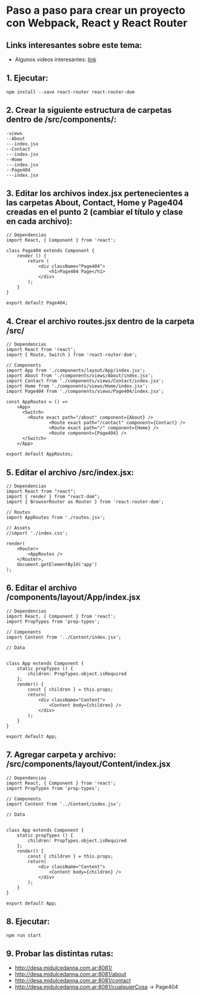# Paso a paso para crear un proyecto con Webpack, React y React Router
## Links interesantes sobre este tema:
- Algunos videos interesantes:
[link](https://www.youtube.com/watch?v=eofpZPRUnP8&t=786s)
## 1. Ejecutar:
````
npm install --save react-router react-router-dom
````
## 2. Crear la siguiente estructura de carpetas dentro de /src/components/:
````
-views
--About
---index.jsx
--Contact
---index.jsx
--Home
---index.jsx
--Page404
---index.jsx
````
## 3. Editar los archivos index.jsx pertenecientes a las carpetas About, Contact, Home y Page404 creadas en el punto 2 (cambiar el título y clase en cada archivo):
````
// Dependencias
import React, { Component } from 'react';

class Page404 extends Component {
	render () {
		return (
			<div className="Page404">
				<h1>Page404 Page</h1>
			</div>
		);
	}
}

export default Page404;
````
## 4. Crear el archivo routes.jsx dentro de la carpeta /src/
````
// Dependencias
import React from 'react';
import { Route, Switch } from 'react-router-dom';

// Components
import App from './components/layout/App/index.jsx';
import About from './components/views/About/index.jsx';
import Contact from './components/views/Contact/index.jsx';
import Home from './components/views/Home/index.jsx';
import Page404 from './components/views/Page404/index.jsx';

const AppRoutes = () =>
	<App>
      <Switch>
      	<Route exact path="/about" component={About} />
				<Route exact path="/contact" component={Contact} />
				<Route exact path="/" component={Home} />
				<Route component={Page404} />
      </Switch>
    </App>

export default AppRoutes;
````
## 5. Editar el archivo /src/index.jsx:
````
// Dependencias
import React from "react";
import { render } from "react-dom";
import { BrowserRouter as Router } from 'react-router-dom';

// Routes
import AppRoutes from './routes.jsx';

// Assets
//import './index.css';

render(
	<Router>
		<AppRoutes />
	</Router>,
	document.getElementById('app')
);
````
## 6. Editar el archivo /components/layout/App/index.jsx
````
// Dependencias
import React, { Component } from 'react';
import PropTypes from 'prop-types';

// Components
import Content from '../Content/index.jsx';

// Data


class App extends Component {
	static propTypes () {
    	children: PropTypes.object.isRequired
    };
	render() {
    	const { children } = this.props;
    	return(
        	<div className="Content">
        		<Content body={children} />
        	</div>
        );
    }
}

export default App;
````
## 7. Agregar carpeta y archivo: /src/components/layout/Content/index.jsx
````
// Dependencias
import React, { Component } from 'react';
import PropTypes from 'prop-types';

// Components
import Content from '../Content/index.jsx';

// Data


class App extends Component {
	static propTypes () {
    	children: PropTypes.object.isRequired
    };
	render() {
    	const { children } = this.props;
    	return(
        	<div className="Content">
        		<Content body={children} />
        	</div>
        );
    }
}

export default App;
````
## 8. Ejecutar:
````
npm run start
````
## 9. Probar las distintas rutas:
- http://desa.midulcedanna.com.ar:8081/
- http://desa.midulcedanna.com.ar:8081/about
- http://desa.midulcedanna.com.ar:8081/contact
- http://desa.midulcedanna.com.ar:8081/cualquierCosa -> Page404
